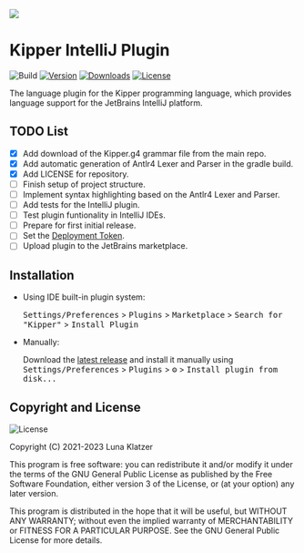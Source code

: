 [![](https://raw.githubusercontent.com/Luna-Klatzer/Kipper/dev/img/Kipper-Logo-with-head.png)](https://github.com/Luna-Klatzer/Kipper)

# Kipper IntelliJ Plugin

![Build](https://github.com/Luna-Klatzer/Kipper-IntelliJ-Plugin/workflows/Build/badge.svg)
[![Version](https://img.shields.io/jetbrains/plugin/v/PLUGIN_ID.svg)](https://plugins.jetbrains.com/plugin/PLUGIN_ID)
[![Downloads](https://img.shields.io/jetbrains/plugin/d/PLUGIN_ID.svg)](https://plugins.jetbrains.com/plugin/PLUGIN_ID)
[![License](https://img.shields.io/github/license/Luna-Klatzer/Kipper-IntelliJ-Plugin?color=cyan)](https://github.com/Luna-Klatzer/Kipper-IntelliJ-Plugin/blob/main/LICENSE)

<!-- Plugin description -->
The language plugin for the Kipper programming language, which provides language support for the JetBrains IntelliJ 
platform.
<!-- Plugin description end -->

## TODO List


- [x] Add download of the Kipper.g4 grammar file from the main repo.
- [x] Add automatic generation of Antlr4 Lexer and Parser in the gradle build.
- [x] Add LICENSE for repository.
- [ ] Finish setup of project structure.
- [ ] Implement syntax highlighting based on the Antlr4 Lexer and Parser.
- [ ] Add tests for the IntelliJ plugin.
- [ ] Test plugin funtionality in IntelliJ IDEs.
- [ ] Prepare for first initial release.
- [ ] Set the [Deployment Token](https://plugins.jetbrains.com/docs/marketplace/plugin-upload.html).
- [ ] Upload plugin to the JetBrains marketplace.

## Installation

- Using IDE built-in plugin system:
  
  <kbd>Settings/Preferences</kbd> > <kbd>Plugins</kbd> > <kbd>Marketplace</kbd> > <kbd>Search for "Kipper"</kbd> >
  <kbd>Install Plugin</kbd>
  
- Manually:

  Download the [latest release](https://github.com/Luna-Klatzer/Kipper-IntelliJ-Plugin/releases/latest) and install it manually using
  <kbd>Settings/Preferences</kbd> > <kbd>Plugins</kbd> > <kbd>⚙️</kbd> > <kbd>Install plugin from disk...</kbd>

## Copyright and License

![License](https://img.shields.io/github/license/Luna-Klatzer/Kipper-IntelliJ-Plugin?color=cyan)

Copyright (C) 2021-2023 Luna Klatzer

This program is free software: you can redistribute it and/or modify it under
the terms of the GNU General Public License as published by the Free Software
Foundation, either version 3 of the License, or
(at your option) any later version.

This program is distributed in the hope that it will be useful, but WITHOUT ANY
WARRANTY; without even the implied warranty of MERCHANTABILITY or FITNESS FOR A
PARTICULAR PURPOSE. See the GNU General Public License for more details.

